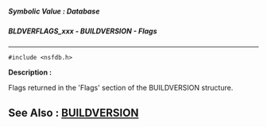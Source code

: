 ##### Symbolic Value : Database
##### BLDVERFLAGS_xxx - BUILDVERSION - Flags
---
```
#include <nsfdb.h>
```
**Description :**

Flags returned in the 'Flags' section of the BUILDVERSION structure.

**See Also :**
[BUILDVERSION](/domino-c-api-docs/reference/Data/BUILDVERSION)
---
